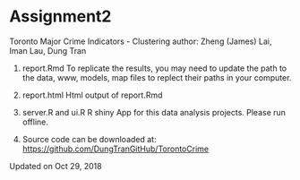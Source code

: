# Assignment2
Toronto Major Crime Indicators - Clustering
author: Zheng (James) Lai, Iman Lau, Dung Tran

1. report.Rmd
To replicate the results, you may need to update the path to the data, www, models, map files to replect their paths in your computer.

2. report.html
Html output of report.Rmd

3. server.R and ui.R
R shiny App for this data analysis projects. Please run offline.

4. Source code can be downloaded at:
https://github.com/DungTranGitHub/TorontoCrime

Updated on Oct 29, 2018